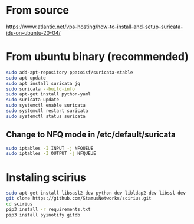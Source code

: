 # From source
https://www.atlantic.net/vps-hosting/how-to-install-and-setup-suricata-ids-on-ubuntu-20-04/

# From ubuntu binary (recommended)
```bash
sudo add-apt-repository ppa:oisf/suricata-stable
sudo apt update
sudo apt install suricata jq
sudo suricata --build-info
sudo apt-get install python-yaml
sudo suricata-update
sudo systemctl enable suricata
sudo systemctl restart suricata
sudo systemctl status suricata
```

## Change to NFQ mode in /etc/default/suricata
```bash
sudo iptables -I INPUT -j NFQUEUE
sudo iptables -I OUTPUT -j NFQUEUE
```

# Instaling scirius
```bash
sudo apt-get install libsasl2-dev python-dev libldap2-dev libssl-dev
git clone https://github.com/StamusNetworks/scirius.git
cd scirius
pip3 install -r requirements.txt
pip3 install pyinotify gitdb
```